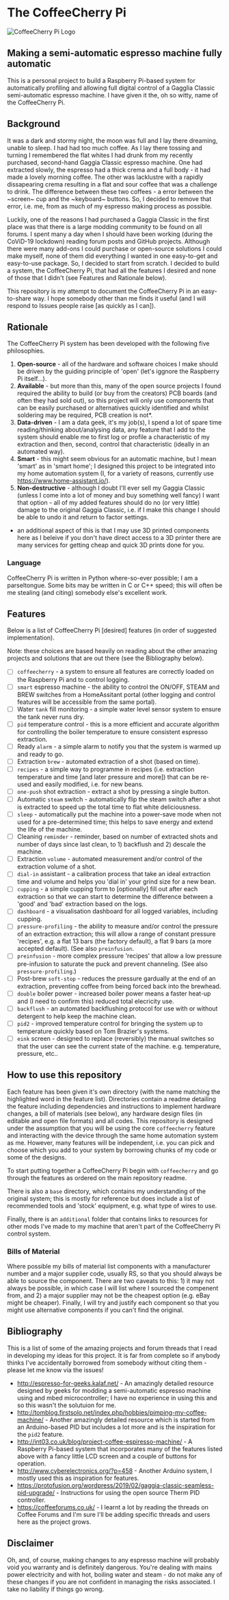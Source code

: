 # The CoffeeCherry Pi

![CoffeeCherry Pi Logo](coffeecherry-pi.svg)

## Making a semi-automatic espresso machine fully automatic

This is a personal project to build a Raspberry Pi-based system for automatically profiling and allowing full digital control of a Gagglia Classic semi-automatic espresso machine.
I have given it the, oh so witty, name of the CoffeeCherry Pi.

## Background

It was a dark and stormy night, the moon was full and I lay there dreaming, unable to sleep.
I had had too much coffee.
As I lay there tossing and turning I remembered the flat whites I had drunk from my recently purchased, second-hand Gaggia Classic espresso machine.
One had extracted slowly, the espresso had a thick crema and a full body - it had made a lovely morning coffee.
The other was lacklustre with a rapidly dissapearing crema resulting in a flat and sour coffee that was a challenge to drink.
The difference between these two coffees - a error between the ~screen~ cup and the ~keyboard~ buttons.
So, I decided to remove that error, i.e. me, from as much of my espresso making process as possible.

Luckily, one of the reasons I had purchased a Gaggia Classic in the first place was that there is a large modding community to be found on all forums.
I spent many a day when I should have been working (during the CoViD-19 lockdown) reading forum posts and GitHub projects.
Although there were many add-ons I could purchase or open-source solutions I could make myself, none of them did everything I wanted in one easy-to-get and easy-to-use package.
So, I decided to start from scratch.
I decided to build a system, the CoffeeCherry Pi, that had all the features I desired and none of those that I didn't (see Features and Rationale below).

This repository is my attempt to document the CoffeeCherry Pi in an easy-to-share way.
I hope somebody other than me finds it useful (and I will respond to Issues people raise [as quickly as I can]).

## Rationale

The CoffeeCherry Pi system has been developed with the following five philosophies.

1. **Open-source** - all of the hardware and software choices I make should be driven by the guiding principle of 'open' (let's iggnore the Raspberry Pi itself...).
2. **Available** - but more than this, many of the open source projects I found required the ability to build (or buy from the creators) PCB boards (and often they had sold out), so this project will only use components that can be easily purchased or alternatives quickly identified and whilst soldering may be required, PCB creation is not*.
3. **Data-driven** - I am a data geek, it's my job(s), I spend a lot of spare time reading/thinking about/analysing data, any feature that I add to the system should enable me to first log or profile a characteristic of my extraction and then, second, control that characteristic (ideally in an automated way).
4. **Smart** - this might seem obvious for an automatic machine, but I mean 'smart' as in 'smart home'; I designed this project to be integrated into my home automation system (I, for a variety of reasons, currently use https://www.home-assistant.io/).
5. **Non-destructive** - although I doubt I'll ever sell my Gaggia Classic (unless I come into a lot of money and buy something well fancy) I want that option - all of my added features should do no (or very little) damage to the original Gaggia Classic, i.e. if I make this change I should be able to undo it and return to factor settings.

* an additional aspect of this is that I may use 3D printed components here as I beleive if you don't have direct access to a 3D printer there are many services for getting cheap and quick 3D prints done for you.

### Language

CoffeeCherry Pi is written in Python where-so-ever possible; I am a parseltongue.
Some bits may be written in C or C++ speed; this will often be me stealing (and citing) somebody else's excellent work.

## Features

Below is a list of CoffeeCherry Pi [desired] features (in order of suggested implementation).

Note: these choices are based heavily on reading about the other amazing projects and solutions that are out there (see the Bibliography below).

- [ ] `coffeecherry` - a system to ensure all features are correctly loaded on the Raspberry Pi and to control logging.
- [ ] `smart` espresso machine - the ability to control the ON/OFF, STEAM and BREW switches from a HomeAssitant portal (other logging and control features will be accessible from the same portal).
- [ ] Water `tank` fill monitoring - a simple water level sensor system to ensure the tank never runs dry.
- [ ] `pid` temperature control - this is a more efficient and accurate algorithm for controlling the boiler temperature to ensure consistent espresso extraction.
- [ ] Ready `alarm` - a simple alarm to notify you that the system is warmed up and ready to go.
- [ ] Extraction `brew` - automated extraction of a shot (based on time).
- [ ] `recipes` - a simple way to programme in recipes (i.e. extraction temperature and time [and later pressure and more]) that can be re-used and easily modified, i.e. for new beans.
- [ ] `one-push` shot extraction - extract a shot by pressing a single button.
- [ ] Automatic `steam` switch - automatically flip the steam switch after a shot is extracted to speed up the total time to flat white deliciousness.
- [ ] `sleep` - automatically put the machine into a power-save mode when not used for a pre-determined time; this helps to save energy and extend the life of the machine.
- [ ] Cleaning `reminder` - reminder, based on number of extracted shots and number of days since last clean, to 1) backflush and 2) descale the machine.
- [ ] Extraction `volume` - automated measurement and/or control of the extraction volume of a shot.
- [ ] `dial-in` assistant - a calibration process that take an ideal extraction time and volume and helps you 'dial in' your grind size for a new bean.
- [ ] `cupping` - a simple cupping form to [optionally] fill out after each extraction so that we can start to determine the difference between a 'good' and 'bad' extraction based on the logs.
- [ ] `dashboard` - a visualisation dashboard for all logged variables, including cupping.
- [ ] `pressure-profiling` - the ability to measure and/or control the pressure of an extraction extraction; this will allow a range of constant pressure 'recipes', e.g. a flat 13 bars (the factory default), a flat 9 bars (a more accepted default). (See also `preinfusion`.
- [ ] `preinfusion` - more complex pressure 'recipes' that allow a low pressure pre-infusion to saturate the puck and prevent channeling. (See also `pressure-profiling`.)
- [ ] Post-brew `soft-stop` - reduces the pressure gardually at the end of an extraction, preventing coffee from being forced back into the brewhead.
- [ ] `double` boiler power - increased boiler power means a faster heat-up and (I need to confirm this) reduced total elecricity use.
- [ ] `backflush` - an automated backflushing protocol for use with or without detergent to help keep the machine clean.
- [ ] `pid2` - improved temperature control for bringing the system up to temperature quickly based on Tom Brazier's systems.
- [ ] `eink` screen - designed to replace (reversibly) the manual switches so that the user can see the current state of the machine. e.g. temperature, pressure, etc..

## How to use this repository

Each feature has been given it's own directory (with the name matching the highlighted word in the feature list).
Directories contain a readme detailing the feature including dependencies and instructions to implement hardware changes, a bill of materials (see below), any hardware design files (in editable and open file formats) and all codes.
This repository is designed under the assumption that you will be using the core `coffeecherry` feature and interacting with the device through the same home automation system as me.
However, many features will be independent, i.e. you can pick and choose which you add to your system by borrowing chunks of my code or some of the designs.

To start putting together a CoffeeCherry Pi begin with `coffeecherry` and go through the features as ordered on the main repository readme.

There is also a `base` directory, which contains my understanding of the original system; this is mostly for reference but does include a list of recommended tools and 'stock' equipment, e.g. what type of wires to use.

Finally, there is an `additional` folder that contains links to resources for other mods I've made to my machine that aren't part of the CoffeeCherry Pi control system.

### Bills of Material

Where possible my bills of material list components with a manufacturer number and a major supplier code, usually RS, so that you should always be able to source the component.
There are two caveats to this: 1) it may not always be possible, in which case I will list where I sourced the compenent from, and 2) a major supplier may not be the cheapest option (e.g. eBay might be cheaper).
Finally, I will try and justify each component so that you might use alternative components if you can't find the original.

## Bibliography

This is a list of some of the amazing projects and forum threads that I read in developing my ideas for this project.
It is far from complete so if anybody thinks I've accidentally borrowed from somebody without citing them - please let me know via the issues!

* http://espresso-for-geeks.kalaf.net/ - An amazingly detailed resource designed by geeks for modding a semi-automatic espresso machine using and mbed microcontroller; I have no experience in using this and so this wasn't the solutuion for me.
* http://tomblog.firstsolo.net/index.php/hobbies/pimping-my-coffee-machine/ - Another amazingly detailed resource which is started from an Arduino-based PID but includes a lot more and is the inspiration for the `pid2` feature.
* http://int03.co.uk/blog/project-coffee-espiresso-machine/ - A Raspberry Pi-based system that incorporates many of the features listed above with a fancy little LCD screen and a couple of buttons for operation.
* http://www.cyberelectronics.org/?p=458 - Another Arduino system, I mostly used this as inspiration for features.
* https://protofusion.org/wordpress/2019/02/gaggia-classic-seamless-pid-upgrade/ - Instructions for using the open source Therm PID controller.
* https://coffeeforums.co.uk/ - I learnt a lot by reading the threads on Coffee Forums and I'm sure I'll be adding specific threads and users here as the project grows.


## Disclaimer

Oh, and, of course, making changes to any espresso machine will probably void you warranty and is definitely dangerous.
You're dealing with mains power electricity and with hot, boiling water and steam - do not make any of these changes if you are not confident in managing the risks associated.
I take no liability if things go wrong.
